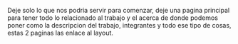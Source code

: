 Deje solo lo que nos podria servir para comenzar, deje una pagina principal para tener todo lo relacionado al trabajo y el acerca de donde podemos poner como la descripcion del trabajo, integrantes y todo ese tipo de cosas, estas 2 paginas las enlace al layout.
